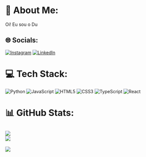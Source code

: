# 💫 About Me:
Oi! Eu sou o Du


## 🌐 Socials:
[![Instagram](https://img.shields.io/badge/Instagram-%23E4405F.svg?logo=Instagram&logoColor=white)](https://instagram.com/edduoliveir4) [![LinkedIn](https://img.shields.io/badge/LinkedIn-%230077B5.svg?logo=linkedin&logoColor=white)](https://linkedin.com/in/ealboliveira) 

# 💻 Tech Stack:

![Python](https://img.shields.io/badge/python-3670A0?style=for-the-badge&logo=python&logoColor=ffdd54) ![JavaScript](https://img.shields.io/badge/javascript-%23323330.svg?style=for-the-badge&logo=javascript&logoColor=%23F7DF1E) ![HTML5](https://img.shields.io/badge/html5-%23E34F26.svg?style=for-the-badge&logo=html5&logoColor=white) ![CSS3](https://img.shields.io/badge/css3-%231572B6.svg?style=for-the-badge&logo=css3&logoColor=white) ![TypeScript](https://img.shields.io/badge/typescript-%23007ACC.svg?style=for-the-badge&logo=typescript&logoColor=white) ![React](https://img.shields.io/badge/react-%2320232a.svg?style=for-the-badge&logo=react&logoColor=%2361DAFB) 
# 📊 GitHub Stats:
![](https://github-readme-stats.vercel.app/api?username=ealboliveira&theme=gotham&hide_border=false&include_all_commits=false&count_private=true)<br/>
![](https://github-readme-streak-stats.herokuapp.com/?user=ealboliveira&theme=gotham&hide_border=false)<br/>
---
[![](https://visitcount.itsvg.in/api?id=ealboliveira&icon=0&color=0)](https://visitcount.itsvg.in)

<!-- Proudly created with GPRM ( https://gprm.itsvg.in ) -->
